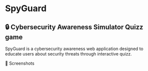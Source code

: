 # SpyGuard

## 🔒 Cybersecurity Awareness Simulator Quizz game

SpyGuard is a cybersecurity awareness web application designed to educate users about security threats through interactive quizz.

📸 Screenshots

